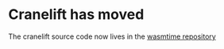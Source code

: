 # Cranelift has moved

The cranelift source code now lives in the [wasmtime
repository](https://github.com/bytecodealliance/wasmtime/tree/master/cranelift)
